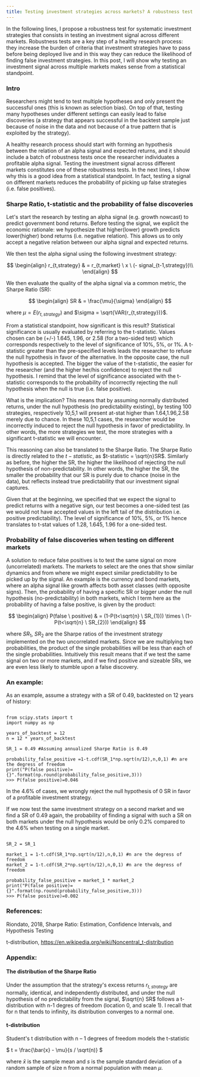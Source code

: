 ```yaml
---
title: Testing investment strategies across markets? A robustness test to protect from false discoveries
---
```


In the following lines, I propose a robustness test for systematic investment strategies that consists in testing an investment signal across different markets. 
Robustness tests are a key step of a healthy research process: they increase the burden of criteria that investment strategies have to pass before being deployed live and in this way they can reduce the likelihood of finding false investment strategies. 
In this post, I will show why testing an investment signal across multiple markets makes sense from a statistical standpoint.

### Intro 

Researchers might tend to test multiple hypotheses and only present the successful ones (this is known as selection bias). On top of that, testing many hypotheses under different settings can easily lead to false discoveries (a strategy that appears successful in the backtest sample just because of noise in the data and not because of a true pattern that is exploited by the strategy).

A healthy research process should start with forming an hypothesis between the relation of an alpha signal and expected returns, and it should include a batch of robustness tests once the researcher individuates a profitable alpha signal. Testing the investment signal across different markets constitutes one of these robustness tests. In the next lines, I show why this is a good idea from a statistical standpoint. In fact, testing a signal on different markets reduces the probability of picking up false strategies (i.e. false positives).

### Sharpe Ratio, t-statistic and the probability of false discoveries

Let's start the research by testing an alpha signal (e.g. growth nowcast) to predict government bond returns. Before testing the signal, we explicit the economic rationale: we hypothesize that higher(lower) growth predicts lower(higher) bond returns (i.e. negative relation). This allows us to only accept a negative relation between our alpha signal and expected returns.

We then test the alpha signal using the following investment strategy: 

$$
\begin{align}
r_{t,strategy} & = r_{t,market} \ x \ (- signal_{t-1,strategy})\\
\end{align}
$$

We then evaluate the quality of the alpha signal via a common metric, the Sharpe Ratio (SR):

$$
\begin{align}
SR & = \frac{\mu}{\sigma}
\end{align}
$$

where $\mu = E(r_{t,strategy})$ and $\sigma = \sqrt{VAR(r_{t,strategy})}$. 

From a statistical standpoint, how significant is this result? Statistical significance is usually evaluated by referring to the t-statistic. Values chosen can be (+/-) 1.645, 1.96, or 2.58 (for a two-sided test) which corresponds respectively to the level of significance of 10%, 5%, or 1%. 
A t-statistic greater than the pre-specified levels leads the researcher to refuse the null hypothesis in favor of the alternative. In the opposite case, the null hypothesis is accepted. The bigger the value of the t-statistic, the easier for the researcher (and the higher her/his confidence) to reject the null hypothesis.
I remind that the level of significance associated with the t-statistic corresponds to the probability of incorrectly rejecting the null hypothesis when the null is true (i.e. false positive). 

What is the implication? This means that by assuming normally distributed returns, under the null hypothesis (no predictability existing), by testing 100 strategies, respectively 10,5,1 will present at-stat higher than 1.64,1.96,2.58 merely due to chance. In these 10,5,1 cases, the researcher would be incorrectly induced to reject the null hypothesis in favor of predictability. In other words, the more strategies we test, the more strategies with a significant t-statistic we will encounter.

This reasoning can also be translated to the Sharpe Ratio. The Sharpe Ratio is directly related to the $t-statistic$, as  $t-statistic = \sqrt{n}SR$. Similarly as before, the higher the SR, the higher the likelihood of rejecting the null hypothesis of non-predictability. In other words, the higher the SR, the smaller the probability that our SR is purely due to chance (noise in the data), but reflects instead true predictability that our investment signal captures. 

Given that at the beginning, we specified that we expect the signal to predict returns with a negative sign, our test becomes a one-sided test (as we would not have accepted values in the left tail of the distribution i.e. positive predictability). The level of significance of 10%, 5%, or 1% hence translates to t-stat values of 1.28, 1.645, 1.96 for a one-sided test.

### Probability of false discoveries when testing on different markets

A solution to reduce false positives is to test the same signal on more (uncorrelated) markets. The markets to select are the ones that show similar dynamics and from where we might expect similar predictability to be picked up by the signal. An example is the currency and bond markets, where an alpha signal like growth affects both asset classes (with opposite signs). Then, the probability of having a specific SR or bigger  under the null hypothesis (no-predictability) in both markets, which I term here as the probability of having a false positive, is given by the product:

$$
\begin{align}
P(false \ positive) & = (1-P(t<\sqrt{n} \ SR_{1})) \times \  (1-P(t<\sqrt{n} \ SR_{2}))
\end{align}
$$

where $SR_1$, $SR_2$ are the Sharpe ratios of the investment strategy implemented on the two uncorrelated markets. Since we are multiplying two probabilities, the product of the single probabilities will be less than each of the single probabilities. Intuitively this result means that if we test the same signal on two or more markets, and if we find positive and sizeable SRs, we are even less likely to stumble upon a false discovery.

### An example:

As an example, assume a strategy with a SR of 0.49, backtested on 12 years of history:

<script type="text/javascript"
        src="https://cdnjs.cloudflare.com/ajax/libs/mathjax/2.7.0/MathJax.js?config=TeX-AMS_CHTML"></script>

<script type="text/x-mathjax-config">
MathJax.Hub.Config({
tex2jax: {
inlineMath: [['$','$'], ['\\(','\\)']],
processEscapes: true},
jax: ["input/TeX","input/MathML","input/AsciiMath","output/CommonHTML"],
extensions: ["tex2jax.js","mml2jax.js","asciimath2jax.js","MathMenu.js","MathZoom.js","AssistiveMML.js", "[Contrib]/a11y/accessibility-menu.js"],
TeX: {
extensions: ["AMSmath.js","AMSsymbols.js","noErrors.js","noUndefined.js"],
equationNumbers: {
autoNumber: "AMS"
}
}
});
</script>

<pre><code class="python">
from scipy.stats import t
import numpy as np

years_of_backtest = 12
n = 12 * years_of_backtest

SR_1 = 0.49 #Assuming annualized Sharpe Ratio is 0.49

probability_false_positive =1-t.cdf(SR_1*np.sqrt(n/12),n,0,1) #n are the degress of freedom
print("P(false positive)={}".format(np.round(probability_false_positive,3)))
>>> P(false positive)=0.046
</code></pre>

In the 4.6% of cases, we wrongly reject the null hypothesis of 0 SR in favor of a profitable investment strategy. 

If we now test the same investment strategy on a second market and we find a SR of 0.49 again, the probability of finding a signal with such a SR on both markets under the null hypothesis would be only 0.2% compared to the 4.6% when testing on a single market.

<pre><code class="python">
SR_2 = SR_1

market_1 = 1-t.cdf(SR_1*np.sqrt(n/12),n,0,1) #n are the degress of freedom
market_2 = 1-t.cdf(SR_2*np.sqrt(n/12),n,0,1) #n are the degress of freedom

probability_false_positive = market_1 * market_2
print("P(false positive)={}".format(np.round(probability_false_positive,3)))
>>> P(false positive)=0.002
</code></pre>

### References:

Riondato, 2018, Sharpe Ratio: Estimation, Confidence Intervals, and Hypothesis Testing

t-distribution, https://en.wikipedia.org/wiki/Noncentral_t-distribution

### Appendix:

####  The distribution of the Sharpe Ratio


Under the assumption that the strategy's excess returns $r_{t,strategy}$ are normally, identical, and independently distributed, and under the null hypothesis of no predictability from the signal, $\sqrt{n} SR$ follows a t-distribution with n-1 degres of freedom (location 0, and scale 1). I recall that for n that tends to infinity, its distribution converges to a normal one.

####  t-distribution

Student's t distribution with n – 1 degrees of freedom models the t-statistic

$
t = \frac{\bar{x} - \mu}{s / \sqrt(n)}
$

where $\bar{x}$ is the sample mean and $s$ is the sample standard deviation of a random sample of size n from a normal population with mean $\mu$. 
